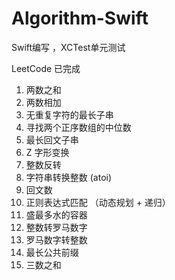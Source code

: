 # Algorithm-Swift
Swift编写 ，XCTest单元测试   

LeetCode 已完成   
1. 两数之和   
2. 两数相加
3. 无重复字符的最长子串
4. 寻找两个正序数组的中位数
5. 最长回文子串
6. Z 字形变换
7. 整数反转
8. 字符串转换整数 (atoi)
9. 回文数
10. 正则表达式匹配 （动态规划 + 递归）
11. 盛最多水的容器
12. 整数转罗马数字
13. 罗马数字转整数
14. 最长公共前缀
15. 三数之和
